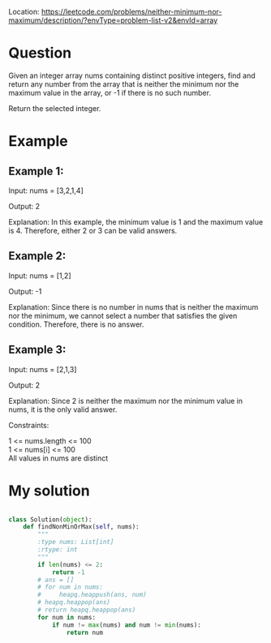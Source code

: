 Location: https://leetcode.com/problems/neither-minimum-nor-maximum/description/?envType=problem-list-v2&envId=array
# Question
Given an integer array nums containing distinct positive integers, find and return any number from the array that is neither the minimum nor the maximum value in the array, or -1 if there is no such number.

Return the selected integer.

 
# Example

## Example 1:

Input: nums = [3,2,1,4]

Output: 2

Explanation: In this example, the minimum value is 1 and the maximum value is 4. Therefore, either 2 or 3 can be valid answers.

## Example 2:

Input: nums = [1,2]

Output: -1

Explanation: Since there is no number in nums that is neither the maximum nor the minimum, we cannot select a number that satisfies the given condition. Therefore, there is no answer.

## Example 3:

Input: nums = [2,1,3]

Output: 2

Explanation: Since 2 is neither the maximum nor the minimum value in nums, it is the only valid answer. 
 

Constraints:

1 <= nums.length <= 100\
1 <= nums[i] <= 100\
All values in nums are distinct
 

# My solution
```python

class Solution(object):
    def findNonMinOrMax(self, nums):
        """
        :type nums: List[int]
        :rtype: int
        """
        if len(nums) <= 2:
            return -1
        # ans = []
        # for num in nums:
        #     heapq.heappush(ans, num)
        # heapq.heappop(ans)
        # return heapq.heappop(ans)
        for num in nums:
            if num != max(nums) and num != min(nums):
                return num
```
